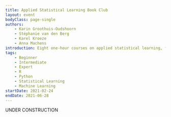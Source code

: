 ```yaml
---
title: Applied Statistical Learning Book Club
layout: event
bodyClass: page-single
authors:
    - Karin Groothuis-Oudshoorn
    - Stéphanie van den Berg
    - Karel Kroeze
    - Anna Machens
introduction: Eight one-hour courses on applied statistical learning, from beginner to expert levels with a focus on immediately applying the theory.
tags:
    - Beginner
    - Intermediate
    - Expert
    - R
    - Python
    - Statistical Learning
    - Machine Learning
startDate: 2021-02-24
endDate: 2021-06-28
---
```


UNDER CONSTRUCTION
